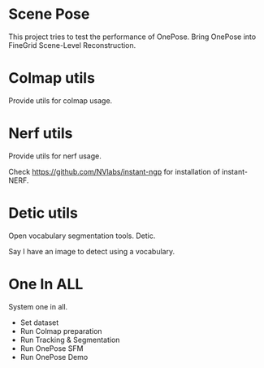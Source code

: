# Scene Pose

This project tries to test the performance of OnePose. Bring OnePose into FineGrid Scene-Level Reconstruction.

# Colmap utils

Provide utils for colmap usage.

# Nerf utils

Provide utils for nerf usage.

Check https://github.com/NVlabs/instant-ngp for installation of instant-NERF.

# Detic utils

Open vocabulary segmentation tools. Detic.

Say I have an image to detect using a vocabulary.

# One In ALL

System one in all. 

- Set dataset
- Run Colmap preparation
- Run Tracking & Segmentation
- Run OnePose SFM
- Run OnePose Demo
